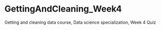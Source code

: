 # GettingAndCleaning_Week4
Getting and cleaning data course, Data science specialization, Week 4 Quiz
